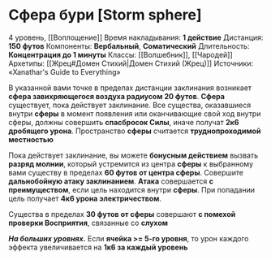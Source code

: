 # Сфера бури [Storm sphere]
4 уровень, [[Воплощение]]
Время накладывания: **1 действие**
Дистанция: **150 футов**
Компоненты: **Вербальный**, **Соматический**
Длительность: **Концентрация до 1 минуты**
Классы: [[Волшебник]], [[Чародей]]
Архетипы: [[Жрец#Домен Стихий|Домен Стихий (Жрец)]]
Источники: «Xanathar's Guide to Everything»

В указанной вами точке в пределах дистанции заклинания возникает **сфера завихряющегося воздуха радиусом 20 футов**. **Сфера** существует, пока действует заклинание. Все существа, оказавшиеся внутри **сферы** в момент появления или оканчивающие свой ход внутри сферы, должны совершить **спасбросок Силы**, иначе получат **2к6 дробящего урона**. Пространство **сферы** считается **труднопроходимой местностью**

Пока действует заклинание, вы можете **бонусным действием** вызвать **разряд молнии**, который устремится из центра **сферы** к выбранному вами существу в пределах **60 футов от центра сферы**. Совершите **дальнобойную атаку заклинанием**. **Атака** совершается **с преимуществом**, если цель находится внутри **сферы**. При попадании цель получает **4к6 урона электричеством**. 

Существа в пределах **30 футов от сферы** совершают **с помехой проверки Восприятия**, связанные со **слухом**

**_На больших уровнях._** Если **ячейка >= 5-го уровня**, то урон каждого эффекта увеличивается на **1к6 за каждый уровень**